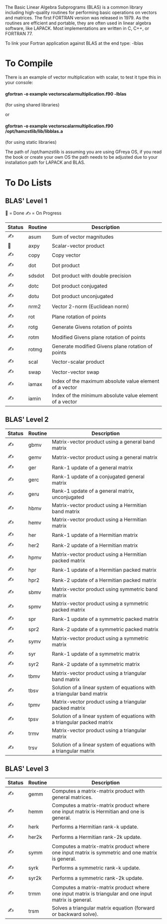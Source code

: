 The Basic Linear Algebra Subprograms (BLAS) is a common library including high-quality routines for performing basic operations on vectors and matrices. The first FORTRAN version was released in 1979. As the routines are efficient and portable, they are often used in linear algebra software, like LAPACK. Most implementations are written in C, C++, or FORTRAN 77.

To link your Fortran application against BLAS at the end type: -lblas

# To Compile
There is an example of vector multiplication with scalar, to test it type this in your console:

#### gfortran -o example vectorscalarmultiplication.f90 -lblas

(for using shared libraries)

or

#### gfortran -o example vectorscalarmultiplication.f90 /opt/hamzstlib/lib/libblas.a

(for using static libraries)

The path of /opt/hamzstlib is assuming you are using GFreya OS, if you read the book or create your own OS the path needs to be adjusted due to your installation path for LAPACK and BLAS.

# To Do Lists
## BLAS' Level 1
:sunflower: = Done
:writing_hand: = On Progress

| Status  | Routine |Description |
| ------------- | ------------- | -------------|
|:writing_hand:|  asum   |	Sum of vector magnitudes
|:sunflower:   |  axpy   |	Scalar-vector product
|:writing_hand:| 	copy   |	Copy vector
|:writing_hand:|	dot    |	Dot product
|:writing_hand:|	sdsdot |	Dot product with double precision
|:writing_hand:|	dotc   |	Dot product conjugated
|:writing_hand:| 	dotu   |	Dot product unconjugated
|:writing_hand:|	nrm2   |	Vector 2-norm (Euclidean norm)
|:writing_hand:|	rot    |	Plane rotation of points
|:writing_hand:|	rotg   |	Generate Givens rotation of points
|:writing_hand:| 	rotm   |	Modified Givens plane rotation of points
|:writing_hand:| 	rotmg  |	Generate modified Givens plane rotation of points
|:writing_hand:|	scal   |	Vector-scalar product
|:writing_hand:| 	swap   |	Vector-vector swap
|:writing_hand:| 	iamax  |	Index of the maximum absolute value element of a vector
|:writing_hand:| 	iamin  |	Index of the minimum absolute value element of a vector

## BLAS' Level 2
| Status  | Routine |Description |
| -------------| ----- | -------------|
|:writing_hand:|  gbmv |	Matrix-vector product using a general band matrix
|:writing_hand:| 	gemv |	Matrix-vector product using a general matrix
|:writing_hand:| 	ger  |	Rank-1 update of a general matrix
|:writing_hand:|	gerc |	Rank-1 update of a conjugated general matrix
|:writing_hand:|	geru |	Rank-1 update of a general matrix, unconjugated
|:writing_hand:| 	hbmv |	Matrix-vector product using a Hermitian band matrix
|:writing_hand:|	hemv |	Matrix-vector product using a Hermitian matrix
|:writing_hand:| 	her  |	Rank-1 update of a Hermitian matrix
|:writing_hand:| 	her2 |	Rank-2 update of a Hermitian matrix
|:writing_hand:|	hpmv |	Matrix-vector product using a Hermitian packed matrix
|:writing_hand:|	hpr  |	Rank-1 update of a Hermitian packed matrix
|:writing_hand:|  hpr2 |	Rank-2 update of a Hermitian packed matrix
|:writing_hand:|	sbmv |	Matrix-vector product using symmetric band matrix
|:writing_hand:|	spmv |	Matrix-vector product using a symmetric packed matrix
|:writing_hand:|  spr  |	Rank-1 update of a symmetric packed matrix
|:writing_hand:| 	spr2 |	Rank-2 update of a symmetric packed matrix
|:writing_hand:|	symv |	Matrix-vector product using a symmetric matrix
|:writing_hand:|	syr  |	Rank-1 update of a symmetric matrix
|:writing_hand:|	syr2 |	Rank-2 update of a symmetric matrix
|:writing_hand:|  tbmv |	Matrix-vector product using a triangular band matrix
|:writing_hand:|	tbsv |	Solution of a linear system of equations with a triangular band matrix
|:writing_hand:|	tpmv |	Matrix-vector product using a triangular packed matrix
|:writing_hand:|	tpsv |	Solution of a linear system of equations with a triangular packed matrix
|:writing_hand:| 	trmv |	Matrix-vector product using a triangular matrix
|:writing_hand:|	trsv |	Solution of a linear system of equations with a triangular matrix

## BLAS' Level 3
| Status  | Routine |Description |
| -------------| -----  | -------------|
|:writing_hand:|  gemm  |	Computes a matrix-matrix product with general matrices.
|:writing_hand:|	hemm  |	Computes a matrix-matrix product where one input matrix is Hermitian and one is general.
|:writing_hand:|	herk  |	Performs a Hermitian rank-k update.
|:writing_hand:|	her2k |	Performs a Hermitian rank-2k update.
|:writing_hand:| 	symm 	| Computes a matrix-matrix product where one input matrix is symmetric and one matrix is general.
|:writing_hand:|	syrk 	| Performs a symmetric rank-k update.
|:writing_hand:|	syr2k |	Performs a symmetric rank-2k update.
|:writing_hand:|	trmm 	| Computes a matrix-matrix product where one input matrix is triangular and one input matrix is general.
|:writing_hand:|	trsm 	| Solves a triangular matrix equation (forward or backward solve).

